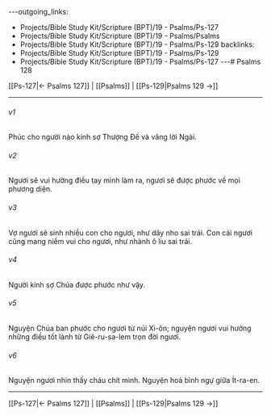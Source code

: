 ---outgoing_links:
  - Projects/Bible Study Kit/Scripture (BPT)/19 - Psalms/Ps-127
  - Projects/Bible Study Kit/Scripture (BPT)/19 - Psalms/Psalms
  - Projects/Bible Study Kit/Scripture (BPT)/19 - Psalms/Ps-129
backlinks:
  - Projects/Bible Study Kit/Scripture (BPT)/19 - Psalms/Ps-129
  - Projects/Bible Study Kit/Scripture (BPT)/19 - Psalms/Ps-127
---# Psalms 128

[[Ps-127|← Psalms 127]] | [[Psalms]] | [[Ps-129|Psalms 129 →]]
***



###### v1 
Phúc cho người nào kính sợ Thượng Đế và vâng lời Ngài. 

###### v2 
Ngươi sẽ vui hưởng điều tay mình làm ra, ngươi sẽ được phước về mọi phương diện. 

###### v3 
Vợ ngươi sẽ sinh nhiều con cho ngươi, như dây nho sai trái. Con cái ngươi cũng mang niềm vui cho ngươi, như nhành ô liu sai trái. 

###### v4 
Người kính sợ Chúa được phước như vậy. 

###### v5 
Nguyện Chúa ban phước cho ngươi từ núi Xi-ôn; nguyện ngươi vui hưởng những điều tốt lành từ Giê-ru-sa-lem trọn đời ngươi. 

###### v6 
Nguyện ngươi nhìn thấy cháu chít mình. Nguyện hoà bình ngự giữa Ít-ra-en.

***
[[Ps-127|← Psalms 127]] | [[Psalms]] | [[Ps-129|Psalms 129 →]]

